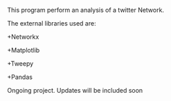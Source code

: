 This program perform an analysis of a twitter Network. 

The external libraries used are:

+Networkx

+Matplotlib

+Tweepy

+Pandas 

Ongoing project. Updates will be included soon
